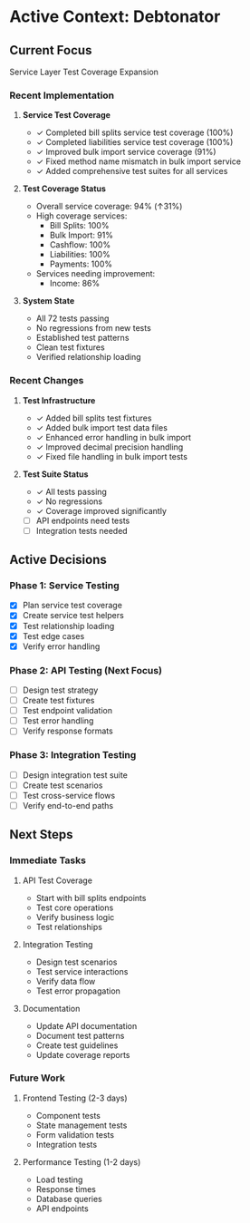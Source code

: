 # Active Context: Debtonator

## Current Focus
Service Layer Test Coverage Expansion

### Recent Implementation
1. **Service Test Coverage**
   - ✓ Completed bill splits service test coverage (100%)
   - ✓ Completed liabilities service test coverage (100%)
   - ✓ Improved bulk import service coverage (91%)
   - ✓ Fixed method name mismatch in bulk import service
   - ✓ Added comprehensive test suites for all services

2. **Test Coverage Status**
   - Overall service coverage: 94% (↑31%)
   - High coverage services:
     * Bill Splits: 100%
     * Bulk Import: 91%
     * Cashflow: 100%
     * Liabilities: 100%
     * Payments: 100%
   - Services needing improvement:
     * Income: 86%

3. **System State**
   - All 72 tests passing
   - No regressions from new tests
   - Established test patterns
   - Clean test fixtures
   - Verified relationship loading

### Recent Changes
1. **Test Infrastructure**
   - ✓ Added bill splits test fixtures
   - ✓ Added bulk import test data files
   - ✓ Enhanced error handling in bulk import
   - ✓ Improved decimal precision handling
   - ✓ Fixed file handling in bulk import tests

2. **Test Suite Status**
   - ✓ All tests passing
   - ✓ No regressions
   - ✓ Coverage improved significantly
   - [ ] API endpoints need tests
   - [ ] Integration tests needed

## Active Decisions

### Phase 1: Service Testing
- [x] Plan service test coverage
- [x] Create service test helpers
- [x] Test relationship loading
- [x] Test edge cases
- [x] Verify error handling

### Phase 2: API Testing (Next Focus)
- [ ] Design test strategy
- [ ] Create test fixtures
- [ ] Test endpoint validation
- [ ] Test error handling
- [ ] Verify response formats

### Phase 3: Integration Testing
- [ ] Design integration test suite
- [ ] Create test scenarios
- [ ] Test cross-service flows
- [ ] Verify end-to-end paths

## Next Steps

### Immediate Tasks
1. API Test Coverage
   - Start with bill splits endpoints
   - Test core operations
   - Verify business logic
   - Test relationships

2. Integration Testing
   - Design test scenarios
   - Test service interactions
   - Verify data flow
   - Test error propagation

3. Documentation
   - Update API documentation
   - Document test patterns
   - Create test guidelines
   - Update coverage reports

### Future Work
1. Frontend Testing (2-3 days)
   - Component tests
   - State management tests
   - Form validation tests
   - Integration tests

2. Performance Testing (1-2 days)
   - Load testing
   - Response times
   - Database queries
   - API endpoints
